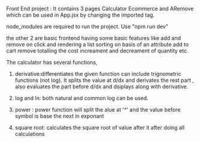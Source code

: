 Front End project : It contains 3 pages Calculator Ecommerce and ARemove which can be used in App.jsx by changing the imported tag.

node_modules are required to run the project. Use "npm run dev"

the other 2 are basic frontend having some basic features like add and remove on click and rendering a list sorting on basis of an attribute add to cart remove totalling the cost increament and decreament of quantity etc.

The calculator has several functions,
1. derivative:differentiates the given function can include trignometric functions (not  log). It splits the value at d/dx and derivates the rest part , also evaluates the part before d/dx and dsiplays along with derivative.

2. log and ln: both natural and common log can be used.

3. power : power function will split the alue at '^' and the value before symbol is base the next in exponant

4. square root: calculates the square root of value after it after doing all calculations

